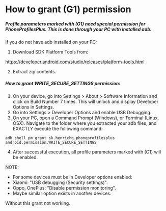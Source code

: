How to grant (G1) permission
============================

##### Profile parameters marked with (G1) need special permission for PhoneProfilesPlus. This is done through your PC with installed adb.

If you do not have adb installed on your PC:
1. Download SDK Platform Tools from:

<https://developer.android.com/studio/releases/platform-tools.html>

2. Extract zip contents.

##### How to grant WRITE_SECURE_SETTINGS permission:

1. On your device, go into Settings > About > Software Information and click on Build Number 7 times. This will unlock and display Developer Options in Settings.
2. Go into Settings > Developer Options and enable USB Debugging.
3. On your PC, open a Command Prompt (Windows), or Terminal (Linux, OSX). Navigate to the folder where you extracted your adb files, and EXACTLY execute the following command:

`adb shell pm grant sk.henrichg.phoneprofilesplus android.permission.WRITE_SECURE_SETTINGS`

4. After successful execution, all profile parameters marked with (G1) will be enabled.

NOTE:
- For some devices must be in Developer options enabled:
- Xiaomi: "USB debugging (Security settings)".
- Oppo, OnePlus: "Disable permission monitoring".
- Maybe similar option exists in another devices.

Without this grant not working.

